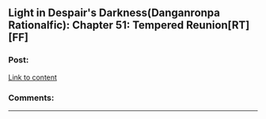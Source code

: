 ## Light in Despair's Darkness(Danganronpa Rationalfic): Chapter 51: Tempered Reunion[RT][FF]

### Post:

[Link to content](https://www.fanfiction.net/s/10630743/54/Light-in-Despair-s-Darkness)

### Comments:

---

